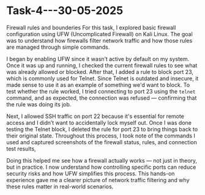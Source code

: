 # Task-4---30-05-2025
Firewall rules and bounderies 
For this task, I explored basic firewall configuration using UFW (Uncomplicated Firewall) on Kali 
Linux. The goal was to understand how firewalls filter network traffic and how those rules are managed through simple commands.

I began by enabling UFW since it wasn’t active by default on my system. Once it was up and running, I checked the current 
firewall rules to see what was already allowed or blocked. After that, I added a rule to block port 23, which is commonly used for Telnet. 
Since Telnet is outdated and insecure, it made sense to use it as an example of something we'd want to block. To test whether the rule worked, 
I tried connecting to port 23 using the `telnet` command, and as expected, the connection was refused — confirming that the rule was doing its job.

Next, I allowed SSH traffic on port 22 because it's essential for remote access and I didn’t want to accidentally lock myself out. 
Once I was done testing the Telnet block, I deleted the rule for port 23 to bring things back to their original state. 
Throughout this process, I took note of the commands I used and captured screenshots of the firewall status, rules, and connection test results, 

Doing this helped me see how a firewall actually works — not just in theory, but in practice. 
I now understand how controlling specific ports can reduce security risks and how UFW simplifies this process. 
This hands-on experience gave me a clearer picture of network traffic filtering and why these rules matter in real-world scenarios.

